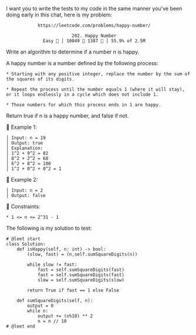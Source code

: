 I want you to write the tests to my code in the same manner you've been doing early in this chat, here is my problem:

                https://leetcode.com/problems/happy-number/
                                      
                             202. Happy Number
                  Easy  │ 10049  1387  │ 55.9% of 2.5M



Write an algorithm to determine if a number n is happy.

A happy number is a number defined by the following process:

	* Starting with any positive integer, replace the number by the sum of the squares of its digits.
	
	* Repeat the process until the number equals 1 (where it will stay), or it loops endlessly in a cycle which does not include 1.
	
	* Those numbers for which this process ends in 1 are happy.

Return true if n is a happy number, and false if not.



󰛨 Example 1:

	│ Input: n = 19
	│ Output: true
	│ Explanation:
	│ 1^2 + 9^2 = 82
	│ 8^2 + 2^2 = 68
	│ 6^2 + 8^2 = 100
	│ 1^2 + 0^2 + 0^2 = 1

󰛨 Example 2:

	│ Input: n = 2
	│ Output: false



 Constraints:

	* 1 <= n <= 2^31 - 1









The following is my solution to test:

```
# @leet start
class Solution:
    def isHappy(self, n: int) -> bool:
        (slow, fast) = (n,self.sumSquareDigits(n))

        while slow != fast:
            fast = self.sumSquareDigits(fast)
            fast = self.sumSquareDigits(fast)
            slow = self.sumSquareDigits(slow)

        return True if fast == 1 else False

    def sumSquareDigits(self, n):
        output = 0
        while n:
            output += (n%10) ** 2
            n = n // 10
# @leet end
```
